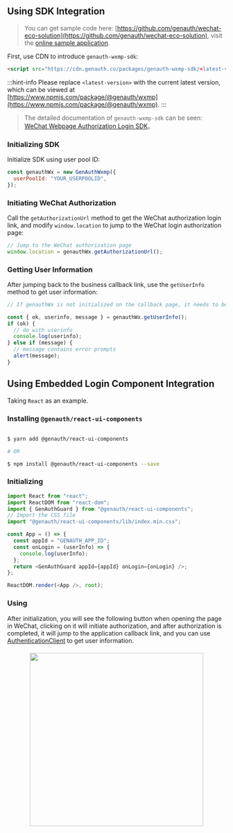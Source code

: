 <IntegrationDetailCard title="Start Developing Integration">

## Using SDK Integration

> You can get sample code here: [https://github.com/genauth/wechat-eco-solution](https://github.com/genauth/wechat-eco-solution), visit the [online sample application](https://genauth.cn/sample-wx.html).

First, use CDN to introduce `genauth-wxmp-sdk`:

```html
<script src="https://cdn.genauth.co/packages/genauth-wxmp-sdk/<latest-version>/genauth-wxmp-sdk.min.js"></script>
```

:::hint-info
Please replace `<latest-version>` with the current latest version, which can be viewed at [https://www.npmjs.com/package/@genauth/wxmp](https://www.npmjs.com/package/@genauth/wxmp).
:::

> The detailed documentation of `genauth-wxmp-sdk` can be seen: [WeChat Webpage Authorization Login SDK](/reference/sdk-for-wxmp.md)。

### Initializing SDK

Initialize SDK using user pool ID:

```javascript
const genauthWx = new GenAuthWxmp({
  userPoolId: "YOUR_USERPOOLID",
});
```

### Initiating WeChat Authorization

Call the `getAuthorizationUrl` method to get the WeChat authorization login link, and modify `window.location` to jump to the WeChat login authorization page:

```javascript
// Jump to the WeChat authorization page
window.location = genauthWx.getAuthorizationUrl();
```

### Getting User Information

After jumping back to the business callback link, use the `getUserInfo` method to get user information:

```javascript
// If genauthWx is not initialized on the callback page, it needs to be initialized first, refer to the initialization method above

const { ok, userinfo, message } = genauthWx.getUserInfo();
if (ok) {
  // do with userinfo
  console.log(userinfo);
} else if (message) {
  // message contains error prompts
  alert(message);
}
```

## Using Embedded Login Component Integration

Taking `React` as an example.

### Installing `@genauth/react-ui-components`

```bash

$ yarn add @genauth/react-ui-components

# OR

$ npm install @genauth/react-ui-components --save


```

### Initializing

```js
import React from "react";
import ReactDOM from "react-dom";
import { GenAuthGuard } from "@genauth/react-ui-components";
// Import the CSS file
import "@genauth/react-ui-components/lib/index.min.css";

const App = () => {
  const appId = "GENAUTH_APP_ID";
  const onLogin = (userInfo) => {
    console.log(userInfo);
  };
  return <GenAuthGuard appId={appId} onLogin={onLogin} />;
};

ReactDOM.render(<App />, root);
```

### Using

After initialization, you will see the following button when opening the page in WeChat, clicking on it will initiate authorization, and after authorization is completed, it will jump to the application callback link, and you can use [AuthenticationClient](/reference/sdk-for-node/authentication/AuthenticationClient) to get user information.

<img src="~@imagesZhCn/guides/wechat-ecosystem/wechat-webpage-authorization/1.jpeg" style="width: 400px;display: block;margin: 0 auto;margin-top: 20px;" class="md-img-padding" />

</IntegrationDetailCard>
